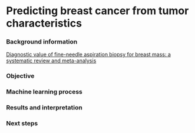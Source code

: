 # Predicting breast cancer from tumor characteristics

### Background information
[Diagnostic value of fine-needle aspiration biopsy for breast mass: a systematic review and meta-analysis](https://bmccancer.biomedcentral.com/articles/10.1186/1471-2407-12-41)
### Objective
### Machine learning process
### Results and interpretation
### Next steps
